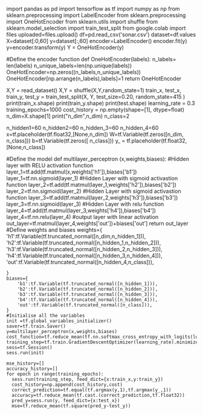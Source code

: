 import pandas as pd
import tensorflow as tf
import numpy as np
from sklearn.preprocessing import LabelEncoder
from sklearn.preprocessing import OneHotEncoder
from sklearn.utils import shuffle
from sklearn.model_selection import train_test_split
from google.colab import files
uploaded=files.upload()
df=pd.read_csv('sonar.csv')
dataset=df.values
X=dataset[:0,60]
y=dataset[:,60]
encoder=LabelEncoder()
encoder.fit(y)
y=encoder.transform(y)
Y = OneHotEncoder(y)

#Define the encoder function
def OneHotEncoder(labels):
  n_labels= len(labels)
  n_unique_labels=len(np.unique(labels))
  OneHotEncoder=np.zeros((n_labels,n_unique_labels))
  OneHotEncoder[np.arrange(n_labels),labels]=1
  return OneHotEncoder

  X,Y = read_dataset()
  X,Y = shuffle(X,Y,random_state=1)
  train_x, test_x, train_y, test_y = train_test_split(X, Y, test_size=0.20, random_state=415 )
  print(train_x.shape)
  print(train_y.shape)
  print(test.shape)
  learning_rate = 0.3
  training_epochs=1000
  cost_history = np.empty(shape=[1], dtype=float)
  n_dim=X.shape[1]
  print("n_dim",n_dim)
  n_class=2

  n_hidden1=60
  n_hidden2=60
  n_hidden_3=60
  n_hidden_4=60
  x=tf.placeholder(tf.float32,[None,n_dim])
  W=tf.Variable(tf.zeros([n_dim, n_class]))
  b=tf.Variable(tf.zeros([ n_class]))
  y_ = tf.placeholder(tf.float32,[None,n_class])

  #Define the model
  def multilayer_perceptron (x,weights,biases):
    #Hidden layer with RELU activation function
    layer_1=tf.add(tf.matmul(x,weights['h1']),biases['b1'])
    layer_1=tf.nn.sigmoid(layer_1)
    #Hidden Layer with sigmoid activastion function
    layer_2=tf.add(tf.matmul(layer_1,weights['h2']),biases['b2'])
    layer_2=tf.nn.sigmoid(layer_2)
    #Hidden Layer with sigmoid activastion function
    layer_3=tf.add(tf.matmul(layer_2,weights['h3']),biases['b3'])
    layer_3=tf.nn.sigmoid(layer_3)
    #Hidden Layer with relu function
    layer_4=tf.add(tf.matmul(layer_3,weights['h4']),biases['b4'])
    layer_4=tf.nn.relu(layer_4)
    #output layer with linear activation
    out_layer=tf.matmul(layer_4,weights['out'])+biases['out']
    return out_layer
    #Define weights and biases
    weights={
        'h1':tf.Variable(tf.truncated_normal([n_dim,n_hidden_1])),
        'h2':tf.Variable(tf.truncated_normal([n_hidden_1,n_hidden_2])),
        'h3':tf.Variable(tf.truncated_normal([n_hidden_2,n_hidden_3])),
        'h4':tf.Variable(tf.truncated_normal([n_hidden_3,n_hidden_4])),
        'out':tf.Variable(tf.truncated_normal([n_hidden_4,n_class])),

    }
    biases={
        'b1':tf.Variable(tf.truncated_normal([n_hidden_1])),
        'b2':tf.Variable(tf.truncated_normal([n_hidden_2])),
        'b3':tf.Variable(tf.truncated_normal([n_hidden_3])),
        'b4':tf.Variable(tf.truncated_normal([n_hidden_4])),
        'out':tf.Variable(tf.truncated_normal([n_class])),
    }
    #Initialise all the variables
    init =tf.global_variables_initializer()
    saver=tf.train.Saver()
    y=multilayer_perceptron(x,weights,biases)
    cost_function=tf.reduce_mean(tf.nn.softmax_cross_entropy_with_logits(logists=y,labels=y_))
    training_step=tf.train.GradientDescentOptimizer(learning_rate).minimize(cost_function)
    sess=tf.Session()
    sess.run(init)

    mse_history=[]
    accuracy_history=[]
    for epoch in range(training_epochs):
      sess.run(training_step, feed_dict={x:train_x,y:train_y})
      cost_history=np.append(cost_history,cost)
      correct_prediction=tf.equal(tf.argmax(y,1),tf.argmax(y_,1))
      accuracy=tf.reduce_mean(tf.cast.(correct_prediction,tf.float32))
      pred_y=sess.run(y, feed_dict={x:test_x})
      mse=tf.reduce_mean(tf.square(pred_y-test_y))

